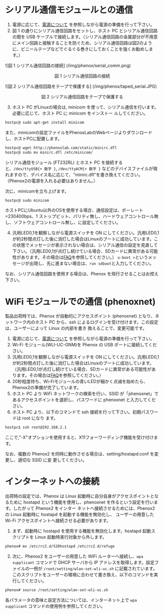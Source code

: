 # シリアル通信モジュールとの通信
1. 電源に応じて、[電源について](power.md) を参照しながら電源の準備を行って下さい。
2. 図 1 の通りにシリアル通信回路をセットし、ホスト PC とシリアル通信回路の間を USB ケーブルで接続します。（シリアル通信回路の金属部分が不用意にメイン回路と接触することを防ぐため、シリアル通信回路は図2のように、ビニールテープなどでぐるぐる巻きにしておくことを強くお勧めします。）

![図 1 シリアル通信回路の接続] (/img/phenox/serial_comm.png)
<div align="center">図 1 シリアル通信回路の接続 </div>

![図 2 シリアル通信回路をテープで保護する] (/img/phenox/taped_serial.JPG)
<div align="center">図 2 シリアル通信回路をテープで保護する </div>

3. ホスト PC がLinuxの場合は, minicom を使って、シリアル通信を行います。必要に応じて、ホスト PC に minicom をインストー ルしてください。
```bash
hostpc@ sudo apt-get install minicom
```
また、minicomの設定ファイルをPhenoxLabのWebページよりダウンロードし、ホストPCに配置します。
```bash
hostpc@ wget http://phenoxlab.com/static/minirc.dfl
hostpc@ sudo mv minirc.dfl /etc/minicom/
```
シリアル通信モジュール (FT232RL) とホスト PC を接続すると、`/dev/ttyUSB{+ 数字 }`, `/dev/ttyACM{+ 数字 }` などのデバイスファイルが現れますので、デバイス名に応じて、"minirc.dfl"を書き換えてください。（Phenox2の電源を入れる必要はありません。）
  
次に、minicomを立ち上げます。
```bash
hostpc@ sudo minicom 
```

ホストPCにUbuntu以外のOSを使用する場合、通信設定は、ボーレート=230400bps、1 ストップビット、パリティ無し、ハードウェアコントロール無し、ソフトウェアコントロール無し、に設定してください。
  
4. 汎用LED0,1を観察しながら電源スイッチを ON にしてください。汎用LED0,1が約2秒間点灯した後に消灯した場合はLinuxのブートに成功しています。この状態でメッセージが表示されない場合は、シリアル通信の設定を見直して下さい。（汎用LED0,1が点灯し続けている場合、SDカードに異常がある可能性があります。その場合は[FAQ](../faq.md)を参照してください。）
``u-boot >``というメッセージが出現し、先に進まない場合は、``run sdboot``と入力してください。

なお、シリアル通信回路を使用する場合は、Phenox を飛行させることはお控え下さい。

# WiFi モジュールでの通信 (phenoxnet)
製品出荷時では、Phenox が自動的にアクセスポイント (phenoxnet) となり、ネットワーク内のホスト PC から、ssh によるログインを受け付けます。この設定は、ユーザーによって Linux の内部を書き 換えることで、変更可能です。

1. 電源に応じて、[電源について](power.md) を参照しながら電源の準備を行って下さい。
2. Wi-Fi モジュール(WLI-UC-GNM)を Phenox の USB ポートに接続してください。
3. 汎用LED0,1を観察しながら電源スイッチを ON にしてください。汎用LED0,1が約2秒間点灯した後に消灯した場合はLinuxのブートに成功しています。（汎用LED0,1が点灯し続けている場合、SDカードに異常がある可能性があります。その場合は[FAQ](../faq.md)を参照してください。）
4. 20秒程度待ち、Wi-Fiモジュールの青いLEDが細かく点滅を始めたら、Phenox2の準備が完了しています。
5. ホスト PC より WiFi ネットワークの検索を行い、SSID が「phenoxnet」であるアクセスポイントを選択し、パスワードに phenoxnet と入力してください。
6. ホスト PC より、以下のコマンドで ssh 接続を行って下さい。初期パスワードは root になり ます。    
```bash
hostpc$ ssh root@192.168.2.1
```
ここで,"-X"オプションを使用すると、X11フォーワーディング機能を受け付けます。

なお、複数の Phenox2 を同時に動作させる場合は、setting/hostapd.conf を変更し、適切な SSID に変 更してください。

# インターネットへの接続
出荷時の設定では、Phenox は Linux 起動時に自分自身がアクセスポイントとなるために hostapd という機能を使用し、phenoxnet を作るという設定を行います。したがって Phenox2 をインター ネットへ接続させるためには、Phenox2 の Linux 起動時に hostapd を起動する機能を無効化し、 ユーザーの用意した Wi-Fi アクセスポイントへ接続させる必要があります。

1. まず、起動時に hostapd を使用する機能を無効化します。hostapd 起動スクリプトを Linux 起動時実行対象から外します。    
```bash
phenox# mv /etc/rc2.d/S20hostapd /etc/rc2.d/refuge
```
2. 次に、Phenox2 をユーザーの用意した WiFi ルーターへ接続し、`wpa supplicant` コマンドで DHCP サーバから IP アドレスを取得します。設定ファイルの一例が `/root/setting/wlan-set-wli-uc.sh` に記載されています。このスクリプトをユーザーの環境に合わせて書き換え、以下のコマンドを実 行してください。
```bash
phenox# source /root/setting/wlan-set-wli-uc.sh
```

各パラメータの意味と設定方法については、インターネット上で `wpa supplicant` コマンドの使用例を参照してください。
